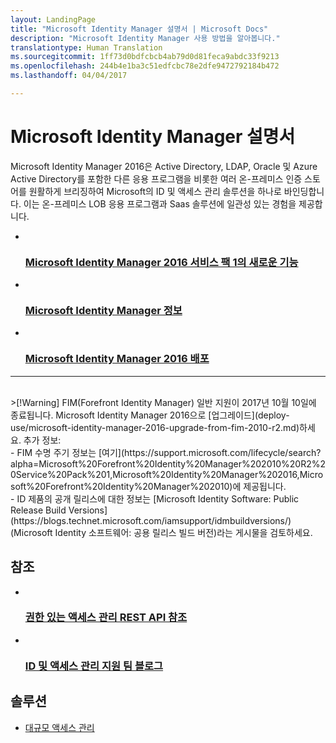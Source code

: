```yaml
---
layout: LandingPage
title: "Microsoft Identity Manager 설명서 | Microsoft Docs"
description: "Microsoft Identity Manager 사용 방법을 알아봅니다."
translationtype: Human Translation
ms.sourcegitcommit: 1ff73d0bdfcbcb4ab79d0d81feca9abdc33f9213
ms.openlocfilehash: 244b4e1ba3c51edfcbc78e2dfe9472792184b472
ms.lasthandoff: 04/04/2017

---
```

# <a name="microsoft-identity-manager-documentation"></a>Microsoft Identity Manager 설명서

Microsoft Identity Manager 2016은 Active Directory, LDAP, Oracle 및 Azure Active Directory를 포함한 다른 응용 프로그램을 비롯한 여러 온-프레미스 인증 스토어를 원활하게 브리징하여 Microsoft의 ID 및 액세스 관리 솔루션을 하나로 바인딩합니다. 이는 온-프레미스 LOB 응용 프로그램과 Saas 솔루션에 일관성 있는 경험을 제공합니다.

<ul class="panelContent cardsFTitle">
    <li>
        <a href="/microsoft-identity-manager/understand-explore/microsoft-identity-manager-2016-sp1-release-notes">
        <div class="cardSize">
            <div class="cardPadding">
                <div class="card">
                    <div class="cardImageOuter">
                        <div class="cardImage">
                            <img src="/media/common/i_whats-new.svg" alt="" />
                        </div>
                    </div>
                    <div class="cardText">
                        <h3>Microsoft Identity Manager 2016 서비스 팩 1의 새로운 기능</h3>
                    </div>
                </div>
            </div>
        </div>
        </a>
    </li>
    <li>
        <a href="/microsoft-identity-manager/understand-explore/microsoft-identity-manager-2016">
        <div class="cardSize">
            <div class="cardPadding">
                <div class="card">
                    <div class="cardImageOuter">
                        <div class="cardImage">
                            <img src="/media/common/i_learn-about.svg" alt="" />
                        </div>
                    </div>
                    <div class="cardText">
                        <h3>Microsoft Identity Manager 정보</h3>
                    </div>
                </div>
            </div>
        </div>
        </a>
    </li>
    <li>
        <a href="/microsoft-identity-manager/deploy-use/microsoft-identity-manager-deploy">
        <div class="cardSize">
            <div class="cardPadding">
                <div class="card">
                    <div class="cardImageOuter">
                        <div class="cardImage">
                            <img src="/media/common/deploy.svg" alt="" />
                        </div>
                    </div>
                    <div class="cardText">
                        <h3>Microsoft Identity Manager 2016 배포</h3>
                    </div>
                </div>
            </div>
        </div>
        </a>
    </li>
</ul>

---
<br>
>[!Warning]
FIM(Forefront Identity Manager) 일반 지원이 2017년 10월 10일에 종료됩니다. Microsoft Identity Manager 2016으로 [업그레이드](deploy-use/microsoft-identity-manager-2016-upgrade-from-fim-2010-r2.md)하세요. 추가 정보: </br>  - FIM 수명 주기 정보는 [여기](https://support.microsoft.com/lifecycle/search?alpha=Microsoft%20Forefront%20Identity%20Manager%202010%20R2%20Service%20Pack%201,Microsoft%20Identity%20Manager%202016,Microsoft%20Forefront%20Identity%20Manager%202010)에 제공됩니다. </br> - ID 제품의 공개 릴리스에 대한 정보는 [Microsoft Identity Software: Public Release Build Versions](https://blogs.technet.microsoft.com/iamsupport/idmbuildversions/)(Microsoft Identity 소프트웨어: 공용 릴리스 빌드 버전)라는 게시물을 검토하세요.

<h2>참조</h2>
<ul class="panelContent cardsFTitle">
    <li>
        <a href="/microsoft-identity-manager/reference/privileged-access-management-rest-api-reference">
        <div class="cardSize">
            <div class="cardPadding">
                <div class="card">
                    <div class="cardImageOuter">
                        <div class="cardImage">
                            <img src="/media/common/i_reference.svg" alt="" />
                        </div>
                    </div>
                    <div class="cardText">
                        <h3>권한 있는 액세스 관리 REST API 참조</h3>
                    </div>
                </div>
            </div>
        </div>
        </a>
    </li>
    <li>
        <a href="https://blogs.technet.microsoft.com/iamsupport/">
        <div class="cardSize">
            <div class="cardPadding">
                <div class="card">
                    <div class="cardImageOuter">
                        <div class="cardImage">
                            <img src="/media/common/i_blog.svg" alt="" />
                        </div>
                    </div>
                    <div class="cardText">
                        <h3>ID 및 액세스 관리 지원 팀 블로그</h3>
                    </div>
                </div>
            </div>
        </div>
        </a>
    </li>
</ul>

<h2>솔루션</h2>
<ul class="panelContent cardsW">
    <li>
        <div class="cardSize">
            <div class="cardPadding">
                <div class="card">
                    <div class="cardText">
                        <p><a href="/enterprise-mobility-security/solutions/manage-access-at-scale">대규모 액세스 관리</a></p>
                    </div>
                </div>
            </div>
        </div>
    </li>
</ul>

